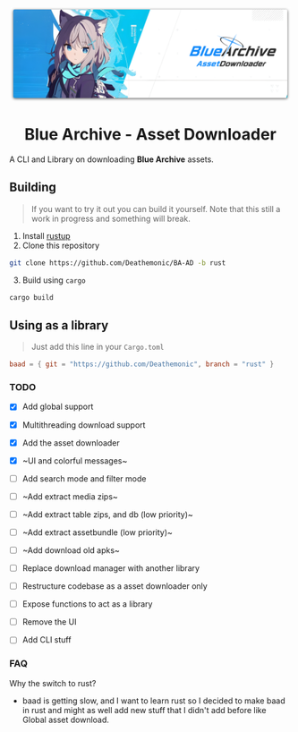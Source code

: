 <div align="center">
  <img src="resources/github/archive.png" width="500px" alt="logo">
  <h1>Blue Archive - Asset Downloader</h1>
</div>

A CLI and Library on downloading **Blue Archive** assets.

## Building
> If you want to try it out you can build it yourself. Note that this still a work in progress and something will break.

1. Install [rustup](https://rustup.rs)
2. Clone this repository
```sh
git clone https://github.com/Deathemonic/BA-AD -b rust
```
3. Build using `cargo`
```sh
cargo build
```

## Using as a library
> Just add this line in your `Cargo.toml`
```toml
baad = { git = "https://github.com/Deathemonic", branch = "rust" }
```


### TODO
- [X] Add global support
- [X] Multithreading download support
- [X] Add the asset downloader
- [X] ~UI and colorful messages~
- [ ] Add search mode and filter mode
- [ ] ~Add extract media zips~
- [ ] ~Add extract table zips, and db (low priority)~
- [ ] ~Add extract assetbundle (low priority)~
- [ ] ~Add download old apks~
- [ ] Replace download manager with another library
- [ ] Restructure codebase as a asset downloader only
- [ ] Expose functions to act as a library
- [ ] Remove the UI
- [ ] Add CLI stuff


### FAQ

Why the switch to rust?
- baad is getting slow, and I want to learn rust so I decided to make baad in rust and might as well add new stuff that I didn't add before like Global asset download.
